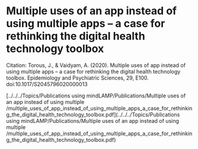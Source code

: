 # Multiple uses of an app instead of using multiple apps – a case for rethinking the digital health technology toolbox

Citation: Torous, J., & Vaidyam, A. (2020). Multiple uses of app instead of using multiple apps – a case for rethinking the digital health technology toolbox. Epidemiology and Psychiatric Sciences, 29, E100. doi:10.1017/S2045796020000013

[../../../Topics/Publications using mindLAMP/Publications/Multiple uses of an app instead of using multiple /multiple_uses_of_app_instead_of_using_multiple_apps_a_case_for_rethinking_the_digital_health_technology_toolbox.pdf](../../../Topics/Publications using mindLAMP/Publications/Multiple uses of an app instead of using multiple /multiple_uses_of_app_instead_of_using_multiple_apps_a_case_for_rethinking_the_digital_health_technology_toolbox.pdf)